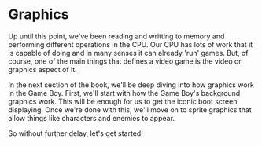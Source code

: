 # Graphics

Up until this point, we've been reading and writting to memory and performing different operations in the CPU. Our CPU has lots of work that it is capable of doing and in many senses it can already 'run' games. But, of course, one of the main things that defines a video game is the video or graphics aspect of it.

In the next section of the book, we'll be deep diving into how graphics work in the Game Boy. First, we'll start with how the Game Boy's background graphics work. This will be enough for us to get the iconic boot screen displaying. Once we're done with this, we'll move on to sprite graphics that allow things like characters and enemies to appear.

So without further delay, let's get started!
